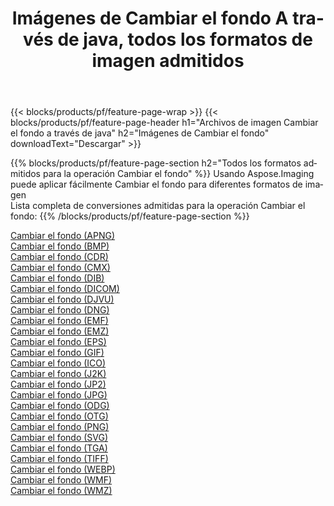 ﻿---
title: Imágenes de Cambiar el fondo A través de java, todos los formatos de imagen admitidos 
weight: 3920
url: /es/java/change-background 
lang: es
langdirlevel: 2
locales: zh-hans,ja,it,ru,de,es,fr,nl,id,lt,pl,pt,vi,tr,ko,zh-hant,ar,hi,th,sv,cs,uk,he
description: Usando Aspose.Imaging puede fácilmente Cambiar el fondo imágenes a través de java
---

{{< blocks/products/pf/feature-page-wrap >}}
{{< blocks/products/pf/feature-page-header h1="Archivos de imagen Cambiar el fondo a través de java" h2="Imágenes de Cambiar el fondo" downloadText="Descargar" >}}


{{% blocks/products/pf/feature-page-section  h2="Todos los formatos admitidos para la operación Cambiar el fondo" %}}
Usando Aspose.Imaging puede aplicar fácilmente Cambiar el fondo para diferentes formatos de imagen
<br/>
Lista completa de conversiones admitidas para la operación Cambiar el fondo:
{{% /blocks/products/pf/feature-page-section %}}
<div class="container-fluid productfamilypage bg-gray">
    <div class="convertypes bg-gray agp-content section">
        <div class="container">
		<div class="row other-converters">
		    <div class='col-md-2 other-converter remove-lp remove-rp'><a href="/imaging/es/java/change-background/apng" >Cambiar el fondo (APNG)</a></div><div class='col-md-2 other-converter remove-lp remove-rp'><a href="/imaging/es/java/change-background/bmp" >Cambiar el fondo (BMP)</a></div><div class='col-md-2 other-converter remove-lp remove-rp'><a href="/imaging/es/java/change-background/cdr" >Cambiar el fondo (CDR)</a></div><div class='col-md-2 other-converter remove-lp remove-rp'><a href="/imaging/es/java/change-background/cmx" >Cambiar el fondo (CMX)</a></div><div class='col-md-2 other-converter remove-lp remove-rp'><a href="/imaging/es/java/change-background/dib" >Cambiar el fondo (DIB)</a></div><div class='col-md-2 other-converter remove-lp remove-rp'><a href="/imaging/es/java/change-background/dicom" >Cambiar el fondo (DICOM)</a></div><div class='col-md-2 other-converter remove-lp remove-rp'><a href="/imaging/es/java/change-background/djvu" >Cambiar el fondo (DJVU)</a></div><div class='col-md-2 other-converter remove-lp remove-rp'><a href="/imaging/es/java/change-background/dng" >Cambiar el fondo (DNG)</a></div><div class='col-md-2 other-converter remove-lp remove-rp'><a href="/imaging/es/java/change-background/emf" >Cambiar el fondo (EMF)</a></div><div class='col-md-2 other-converter remove-lp remove-rp'><a href="/imaging/es/java/change-background/emz" >Cambiar el fondo (EMZ)</a></div><div class='col-md-2 other-converter remove-lp remove-rp'><a href="/imaging/es/java/change-background/eps" >Cambiar el fondo (EPS)</a></div><div class='col-md-2 other-converter remove-lp remove-rp'><a href="/imaging/es/java/change-background/gif" >Cambiar el fondo (GIF)</a></div><div class='col-md-2 other-converter remove-lp remove-rp'><a href="/imaging/es/java/change-background/ico" >Cambiar el fondo (ICO)</a></div><div class='col-md-2 other-converter remove-lp remove-rp'><a href="/imaging/es/java/change-background/j2k" >Cambiar el fondo (J2K)</a></div><div class='col-md-2 other-converter remove-lp remove-rp'><a href="/imaging/es/java/change-background/jp2" >Cambiar el fondo (JP2)</a></div><div class='col-md-2 other-converter remove-lp remove-rp'><a href="/imaging/es/java/change-background/jpg" >Cambiar el fondo (JPG)</a></div><div class='col-md-2 other-converter remove-lp remove-rp'><a href="/imaging/es/java/change-background/odg" >Cambiar el fondo (ODG)</a></div><div class='col-md-2 other-converter remove-lp remove-rp'><a href="/imaging/es/java/change-background/otg" >Cambiar el fondo (OTG)</a></div><div class='col-md-2 other-converter remove-lp remove-rp'><a href="/imaging/es/java/change-background/png" >Cambiar el fondo (PNG)</a></div><div class='col-md-2 other-converter remove-lp remove-rp'><a href="/imaging/es/java/change-background/svg" >Cambiar el fondo (SVG)</a></div><div class='col-md-2 other-converter remove-lp remove-rp'><a href="/imaging/es/java/change-background/tga" >Cambiar el fondo (TGA)</a></div><div class='col-md-2 other-converter remove-lp remove-rp'><a href="/imaging/es/java/change-background/tiff" >Cambiar el fondo (TIFF)</a></div><div class='col-md-2 other-converter remove-lp remove-rp'><a href="/imaging/es/java/change-background/webp" >Cambiar el fondo (WEBP)</a></div><div class='col-md-2 other-converter remove-lp remove-rp'><a href="/imaging/es/java/change-background/wmf" >Cambiar el fondo (WMF)</a></div><div class='col-md-2 other-converter remove-lp remove-rp'><a href="/imaging/es/java/change-background/wmz" >Cambiar el fondo (WMZ)</a></div>
                </div>
        </div>
    </div>
</div>
<br/>
